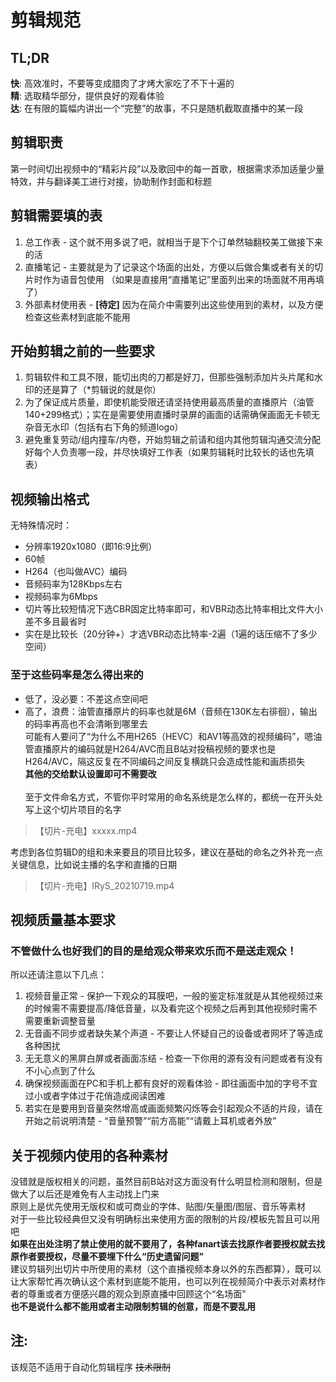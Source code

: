 # 剪辑规范

## TL;DR 
**快**: 高效准时，不要等变成腊肉了才烤大家吃了不下十遍的 <br>
**精**: 选取精华部分，提供良好的观看体验 <br>
**达**: 在有限的篇幅内讲出一个“完整”的故事，不只是随机截取直播中的某一段 <br>

## 剪辑职责 
第一时间切出视频中的“精彩片段”以及歌回中的每一首歌，根据需求添加适量少量
特效，并与翻译美工进行对接，协助制作封面和标题

## 剪辑需要填的表

1. 总工作表 - 这个就不用多说了吧，就相当于是下个订单然轴翻校美工做接下来的活
1. 直播笔记 - 主要就是为了记录这个场面的出处，方便以后做合集或者有关的切片时作为语音包使用 （如果是直接用“直播笔记”里面列出来的场面就不用再填了）
1. 外部素材使用表 - **[待定]** 因为在简介中需要列出这些使用到的素材，以及方便检查这些素材到底能不能用

## 开始剪辑之前的一些要求 
1. 剪辑软件和工具不限，能切出肉的刀都是好刀，但那些强制添加片头片尾和水印的还是算了（*剪辑说的就是你） 
2. 为了保证成片质量，即使机能受限还请坚持使用最高质量的直播原片（油管140+299格式）；实在是需要使用直播时录屏的画面的话需确保画面无卡顿无杂音无水印（包括有右下角的频道logo） 
3. 避免重复劳动/组内撞车/内卷，开始剪辑之前请和组内其他剪辑沟通交流分配好每个人负责哪一段，并尽快填好工作表（如果剪辑耗时比较长的话也先填表）

## 视频输出格式 
无特殊情况时： 
- 分辨率1920x1080（即16:9比例） 
- 60帧 
- H264（也叫做AVC）编码 
- 音频码率为128Kbps左右 
- 视频码率为6Mbps 
- 切片等比较短情况下选CBR固定比特率即可，和VBR动态比特率相比文件大小差不多且最省时 
- 实在是比较长（20分钟+）才选VBR动态比特率-2遍（1遍的话压缩不了多少空间）<br>

### 至于这些码率是怎么得出来的 <br>
- 低了，没必要：不差这点空间吧 <br>
- 高了，浪费：油管直播原片的码率也就是6M（音频在130K左右徘徊），输出的码率再高也不会清晰到哪里去 <br>
可能有人要问了“为什么不用H265（HEVC）和AV1等高效的视频编码”，嗯油管直播原片的编码就是H264/AVC而且B站对投稿视频的要求也是H264/AVC，隔这反复在不同编码之间反复横跳只会造成性能和画质损失 <br>
**其他的交给默认设置即可不需要改** <br><br>
至于文件命名方式，不管你平时常用的命名系统是怎么样的，都统一在开头处写上这个切片项目的名字<br>
>【切片-充电】xxxxx.mp4 <br>

考虑到各位剪辑D的组和未来要且的项目比较多，建议在基础的命名之外补充一点关键信息，比如说主播的名字和直播的日期<br>
>【切片-充电】IRyS_20210719.mp4 <br>

## 视频质量基本要求 
### **不管做什么也好我们的目的是给观众带来欢乐而不是送走观众！** 
所以还请注意以下几点： 
1. 视频音量正常 - 保护一下观众的耳膜吧，一般的鉴定标准就是从其他视频过来的时候需不需要提高/降低音量，以及看完这个视频之后再到其他视频时需不需要重新调整音量 
2. 无音画不同步或者缺失某个声道 - 不要让人怀疑自己的设备或者网坏了等造成各种困扰 
3. 无无意义的黑屏白屏或者画面冻结 - 检查一下你用的源有没有问题或者有没有不小心点到了什么 
4. 确保视频画面在PC和手机上都有良好的观看体验 - 即往画面中加的字号不宜过小或者字体过于花俏造成阅读困难 
5. 若实在是要用到音量突然增高或画面频繁闪烁等会引起观众不适的片段，请在开始之前说明清楚 - “音量预警”“前方高能”“请戴上耳机或者外放”

## 关于视频内使用的各种素材 
没错就是版权相关的问题，虽然目前B站对这方面没有什么明显检测和限制，但是做大了以后还是难免有人主动找上门来 <br>
原则上是优先使用无版权和或可商业的字体、贴图/矢量图/图层、音乐等素材 <br>
对于一些比较经典但又没有明确标出来使用方面的限制的片段/模板先暂且可以用吧 <br>
**如果在出处注明了禁止使用的就不要用了，各种fanart该去找原作者要授权就去找原作者要授权，尽量不要埋下什么“历史遗留问题”** <br>
建议剪辑列出切片中所使用的素材（这个直播视频本身以外的东西都算），既可以让大家帮忙再次确认这个素材到底能不能用，也可以列在视频简介中表示对素材作者的尊重或者方便感兴趣的观众到原直播中回顾这个“名场面” <br>
**也不是说什么都不能用或者主动限制剪辑的创意，而是不要乱用**

## 注:
该规范不适用于自动化剪辑程序 ~~技术限制~~
